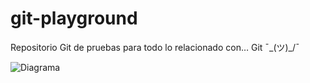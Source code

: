 # git-playground

Repositorio Git de pruebas para todo lo relacionado con… Git ¯\_(ツ)_/¯

![Diagrama](https://github.com/AlejandroLahoz/-git_playground/assets/107568809/0e214b25-edbc-4a26-a32e-a4a33726ee89)

